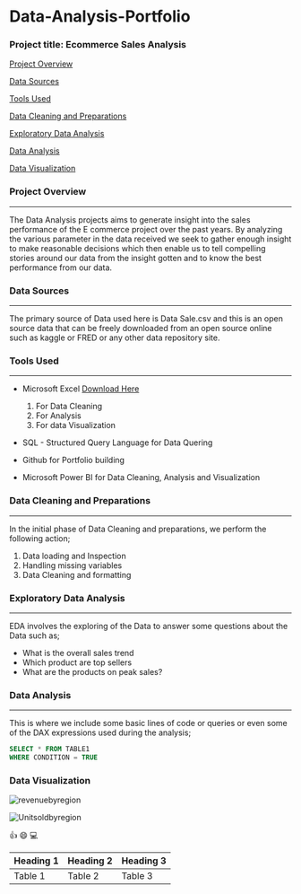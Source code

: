 # Data-Analysis-Portfolio

### Project title: Ecommerce Sales Analysis

[Project Overview](#project-overview)

[Data Sources](#data-sources)

[Tools Used](#tools-used)

[Data Cleaning and Preparations](#data-cleaning-and-preparations)

[Exploratory Data Analysis](#exploratory-data-analysis)

[Data Analysis](#data-analysis)

[Data Visualization](#data-visualization)

### Project Overview
---
The Data Analysis projects aims to generate insight into the sales performance of the E commerce project over the past years. By analyzing the various parameter in the data received we seek to gather enough insight to make reasonable decisions which then enable us to tell compelling stories around our data from the insight gotten and to know the best performance from our data.

### Data Sources
---
The primary source of Data used here is Data Sale.csv and this is an open source data that can be freely downloaded from an open source online such as kaggle or FRED or any other data repository site.

### Tools Used
---
- Microsoft Excel [Download Here](https://www.microsoft.com)
    1. For Data Cleaning
    2. For Analysis
    3. For data Visualization
       
- SQL - Structured Query Language for Data Quering
- Github for Portfolio building
- Microsoft Power BI for Data Cleaning, Analysis and Visualization

### Data Cleaning and Preparations
---
In the initial phase of Data Cleaning and preparations, we perform the following 
action;
1.	Data loading and Inspection
2.	Handling missing variables
3.	Data Cleaning and formatting

### Exploratory Data Analysis
---
EDA involves the exploring of the Data to answer some questions about the 
Data such as;
- What is the overall sales trend
- Which product are top sellers
- What are the products on peak sales?

### Data Analysis
---
This is where we include some basic lines of code or queries or even some of the DAX expressions used during the analysis;
```SQL
SELECT * FROM TABLE1
WHERE CONDITION = TRUE
```

### Data Visualization

![revenuebyregion](https://github.com/user-attachments/assets/0fefd60b-51d1-48a5-8752-f79c596bc56c)

![Unitsoldbyregion](https://github.com/user-attachments/assets/79b6c1b5-d03a-43c2-a0d5-8728861f0eaf)


👍
😄
💻

|Heading 1|Heading 2|Heading 3|
|---------|---------|---------|
|Table 1|Table 2|Table 3|
